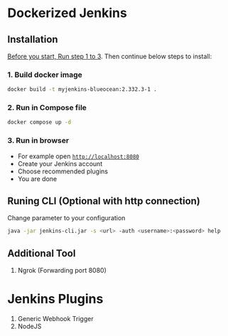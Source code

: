 # Dockerized Jenkins

## Installation
[Before you start, Run step 1 to 3](https://www.jenkins.io/doc/book/installing/docker/#on-macos-and-linux).
Then continue below steps to install:

### 1. Build docker image
```bash
docker build -t myjenkins-blueocean:2.332.3-1 .
```

### 2. Run in Compose file
```bash
docker compose up -d
```

### 3. Run in browser
- For example open [`http://localhost:8080`](`http://localhost:8080`)
- Create your Jenkins account
- Choose recommended plugins
- You are done

## Runing CLI (Optional with http connection)
Change parameter to your configuration
```bash
java -jar jenkins-cli.jar -s <url> -auth <username>:<password> help
```

## Additional Tool
1. Ngrok (Forwarding port 8080)

# Jenkins Plugins
1. Generic Webhook Trigger
2. NodeJS
